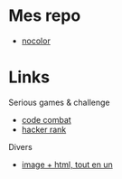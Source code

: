 
Mes repo
========

* [nocolor](https://github.com/tst2005/nocolor)


Links
=====

Serious games & challenge
 * [code combat](http://codecombat.com)
 * [hacker rank](http:/hackerrank.com)

Divers
* [image + html, tout en un](http://lcamtuf.coredump.cx/squirrel/#)
